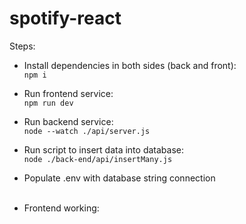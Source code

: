 # spotify-react

Steps:

- Install dependencies in both sides (back and front):<br>
  `npm i`
- Run frontend service:<br>
  `npm run dev`
- Run backend service:<br>
  `node --watch ./api/server.js`

- Run script to insert data into database:<br>
  `node ./back-end/api/insertMany.js`

- Populate .env with database string connection
  <br><br>
- Frontend working:
